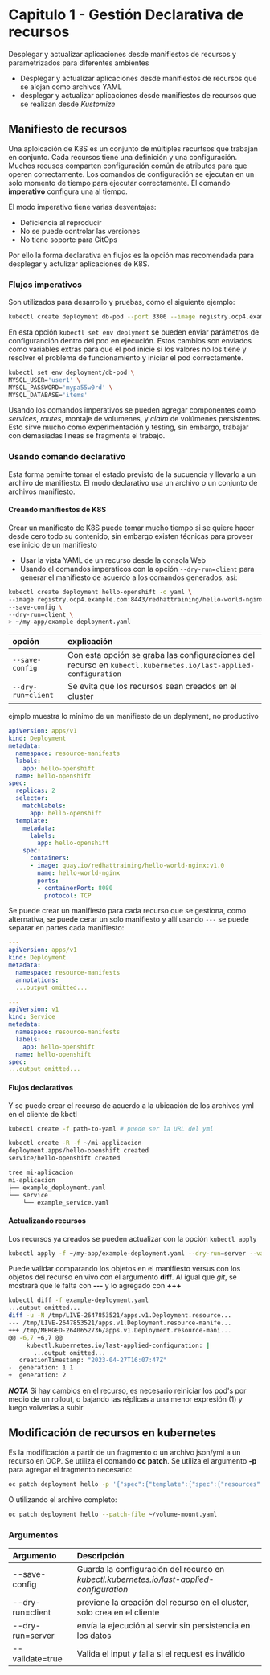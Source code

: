 # Capitulo 1 - Gestión Declarativa de recursos

Desplegar y actualizar aplicaciones desde manifiestos de recursos y parametrizados para diferentes ambientes

- Desplegar y actualizar aplicaciones desde manifiestos de recursos que se alojan como archivos YAML
- desplegar y actualizar aplicaciones desde manifiestos de recursos que se realizan desde *Kustomize*

## Manifiesto de recursos

Una aploicación de K8S es un conjunto de múltiples recurtsos que trabajan en conjunto. Cada recursos tiene una definición y una configuración. Muchos recusos comparten configuración común de atributos para que operen correctamente. Los comandos de configuración se ejecutan en un solo momento de tiempo para ejecutar correctamente. El comando **imperativo** configura una al tiempo.

El modo imperativo tiene varias desventajas:
- Deficiencia al reproducir
- No se puede controlar las versiones
- No tiene soporte para GitOps

Por ello la forma declarativa en flujos es la opción mas recomendada para desplegar y actulizar aplicaciones de K8S.

### Flujos imperativos

Son utilizados para desarrollo y pruebas, como el siguiente ejemplo:

```bash        
kubectl create deployment db-pod --port 3306 --image registry.ocp4.example.com:8443/rhel8/mysql-80
```

En esta opción `kubectl set env deplyment` se pueden enviar parámetros de configuranción dentro del pod en ejecución. Estos cambios son enviados como variables extras para que el pod inicie si los valores no los tiene y resolver el problema de funcionamiento y iniciar el pod correctamente.

```bash
kubectl set env deployment/db-pod \
MYSQL_USER='user1' \
MYSQL_PASSWORD='mypa55w0rd' \
MYSQL_DATABASE='items'
```

Usando los comandos imperativos se pueden agregar componentes como *services*, *routes*, montaje de volumenes, y *claim* de volúmenes persistentes. Esto sirve mucho como experimentación y testing, sin embargo, trabajar con demasiadas lineas se fragmenta el trabajo.

### Usando comando declarativo

Esta forma pemirte tomar el estado previsto de la sucuencia y llevarlo a un archivo de manifiesto. El modo declarativo usa un archivo o un conjunto de archivos manifiesto.

#### Creando manifiestos de K8S

Crear un manifiesto de K8S puede tomar mucho tiempo si se quiere hacer desde cero todo su contenido, sin embargo existen técnicas para proveer ese inicio de un manifiesto

- Usar la vista YAML de un recurso desde la consola Web
- Usando el comandos imperaticos con la opción `--dry-run=client` para generar el manifiesto de acuerdo a los comandos generados, así:

```bash
kubectl create deployment hello-openshift -o yaml \
--image registry.ocp4.example.com:8443/redhattraining/hello-world-nginx:v1.0 \
--save-config \
--dry-run=client \
> ~/my-app/example-deployment.yaml
```

|opción | explicación |
|:----- |:----------- |
|`--save-config` | Con esta opción se graba las configuraciones del recurso en `kubectl.kubernetes.io/last-applied-configuration`|
|`--dry-run=client` | Se evita que los recursos sean creados en el cluster |

ejmplo muestra lo mínimo de un manifiesto de un deplyment, no productivo

```yaml
apiVersion: apps/v1
kind: Deployment
metadata:
  namespace: resource-manifests
  labels:
    app: hello-openshift
  name: hello-openshift
spec:
  replicas: 2
  selector:
    matchLabels:
      app: hello-openshift
  template:
    metadata:
      labels:
        app: hello-openshift
    spec:
      containers:
      - image: quay.io/redhattraining/hello-world-nginx:v1.0
        name: hello-world-nginx
        ports:
        - containerPort: 8080
          protocol: TCP
```

Se puede crear un manifiesto para cada recurso que se gestiona, como alternativa, se puede cerar un solo manifiesto y allí usando `---` se puede separar en partes cada manifiesto:

```yaml
---
apiVersion: apps/v1
kind: Deployment
metadata:
  namespace: resource-manifests
  annotations:
  ...output omitted...

---
apiVersion: v1
kind: Service
metadata:
  namespace: resource-manifests
  labels:
    app: hello-openshift
  name: hello-openshift
spec:
...output omitted...
```

#### Flujos declarativos


Y se puede crear el recurso de acuerdo a la ubicación de los archivos yml en el cliente de kbctl

```bash
kubectl create -f path-to-yaml # puede ser la URL del yml

kubectl create -R -f ~/mi-applicacion
deployment.apps/hello-openshift created
service/hello-openshift created        

tree mi-aplicacion
mi-aplicacion
├── example_deployment.yaml
└── service
    └── example_service.yaml
```

#### Actualizando recursos

Los recursos ya creados se pueden actualizar con la opción `kubectl apply`

```bash
kubectl apply -f ~/my-app/example-deployment.yaml --dry-run=server --validate=true
```

Puede validar comparando los objetos en el manifiesto versus con los objetos del recurso en vivo con el argumento **diff**. Al igual que *git*, se mostrará que le falta con **---** y lo agregado con **+++**

```bash
kubectl diff -f example-deployment.yaml
...output omitted...
diff -u -N /tmp/LIVE-2647853521/apps.v1.Deployment.resource...
--- /tmp/LIVE-2647853521/apps.v1.Deployment.resource-manife...
+++ /tmp/MERGED-2640652736/apps.v1.Deployment.resource-mani...
@@ -6,7 +6,7 @@
     kubectl.kubernetes.io/last-applied-configuration: |
       ...output omitted...
   creationTimestamp: "2023-04-27T16:07:47Z"
-  generation: 1 1
+  generation: 2
```

***NOTA*** Si hay cambios en el recurso, es necesario reiniciar los pod's por medio de un rollout, o bajando las réplicas a una menor expresión (1) y luego volverlas a subir

## Modificación de recursos en kubernetes

Es la modificación a partir de un fragmento o un archivo json/yml a un recurso en OCP. Se utiliza el comando **oc patch**. Se utiliza el argumento **-p** para agregar el fragmento necesario:

```bash
oc patch deployment hello -p '{"spec":{"template":{"spec":{"resources":{"requests":{"cpu": "100m"}}}}}}'
```

O utilizando el archivo completo:

```bash
oc patch deployment hello --patch-file ~/volume-mount.yaml
```

### Argumentos

| Argumento | Descripción | 
|:--------- |:----------- |
| --save-config | Guarda la configuración del recurso en *kubectl.kubernetes.io/last-applied-configuration* |
| --dry-run=client | previene la creación del recurso en el cluster, solo crea en el cliente |
| --dry-run=server | envía la ejecución al servir sin persistencia en los datos |
| --validate=true | Valida el input y falla si el request es inválido |